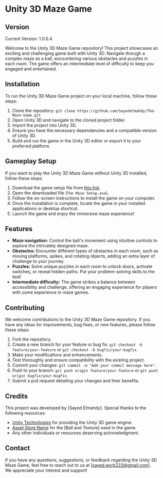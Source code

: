 # Unity 3D Maze Game

## Version

Current Version: 1.0.0.4

Welcome to the Unity 3D Maze Game repository! This project showcases an exciting and challenging game built with Unity 3D. Navigate through a complex maze as a ball, encountering various obstacles and puzzles in each room. The game offers an intermediate level of difficulty to keep you engaged and entertained.

## Installation

To run the Unity 3D Maze Game project on your local machine, follow these steps:

1. Clone the repository: `git clone https://github.com/Sayedelmahdy/The-Maze-Game.git`
2. Open Unity 3D and navigate to the cloned project folder.
3. Import the project into Unity 3D.
4. Ensure you have the necessary dependencies and a compatible version of Unity 3D.
5. Build and run the game in the Unity 3D editor or export it to your preferred platform.

## Gameplay Setup

If you want to play the Unity 3D Maze Game without Unity 3D installed, follow these steps:

1. Download the game setup file from [this link](https://www.mediafire.com/file/2qxihjr15k1uirh/The+Maze+Setup.exe/file).
2. Open the downloaded file (`The Maze Setup.exe`).
3. Follow the on-screen instructions to install the game on your computer.
4. Once the installation is complete, locate the game in your installed applications or desktop shortcut.
5. Launch the game and enjoy the immersive maze experience!

## Features

- **Maze navigation:** Control the ball's movement using intuitive controls to explore the intricately designed maze.
- **Obstacles:** Encounter different types of obstacles in each room, such as moving platforms, spikes, and rotating objects, adding an extra layer of challenge to your journey.
- **Puzzles:** Solve unique puzzles in each room to unlock doors, activate switches, or reveal hidden paths. Put your problem-solving skills to the test!
- **Intermediate difficulty:** The game strikes a balance between accessibility and challenge, offering an engaging experience for players with some experience in maze games.

## Contributing

We welcome contributions to the Unity 3D Maze Game repository. If you have any ideas for improvements, bug fixes, or new features, please follow these steps:

1. Fork the repository.
2. Create a new branch for your feature or bug fix: `git checkout -b feature/your-feature` or `git checkout -b bugfix/your-bugfix`.
3. Make your modifications and enhancements.
4. Test thoroughly and ensure compatibility with the existing project.
5. Commit your changes: `git commit -m "Add your commit message here"`.
6. Push to your branch: `git push origin feature/your-feature` or `git push origin bugfix/your-bugfix`.
7. Submit a pull request detailing your changes and their benefits.


## Credits

This project was developed by [Sayed Elmahdy]. Special thanks to the following resources:

- [Unity Technologies](https://unity.com/) for providing the Unity 3D game engine.
- [Asset Store Name]([link-to-asset-store](https://assetstore.unity.com/packages/2d/textures-materials/floors/yughues-free-ground-materials-13001)) for the [Ball and Texture] used in the game.
- Any other individuals or resources deserving acknowledgment.

## Contact

If you have any questions, suggestions, or feedback regarding the Unity 3D Maze Game, feel free to reach out to us at [sayed.work223@gmail.com]. We appreciate your interest and support!
